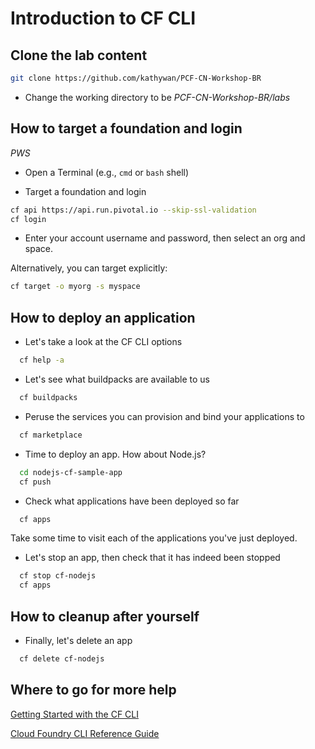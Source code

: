# Introduction to CF CLI

## Clone the lab content

```bash
git clone https://github.com/kathywan/PCF-CN-Workshop-BR
```

- Change the working directory to be _PCF-CN-Workshop-BR/labs_

## How to target a foundation and login

*PWS*

* Open a Terminal (e.g., `cmd` or `bash` shell)

* Target a foundation and login

```bash
cf api https://api.run.pivotal.io --skip-ssl-validation
cf login
```
* Enter your account username and password, then select an org and space.

Alternatively, you can target explicitly:

```bash
cf target -o myorg -s myspace
```

## How to deploy an application

* Let's take a look at the CF CLI options
```bash
  cf help -a
```
* Let's see what buildpacks are available to us
```bash
  cf buildpacks
```
* Peruse the services you can provision and bind your applications to

```bash
  cf marketplace
```
* Time to deploy an app. How about Node.js?

```bash
  cd nodejs-cf-sample-app
  cf push
```

* Check what applications have been deployed so far
```bash
  cf apps
```
Take some time to visit each of the applications you've just deployed.

* Let's stop an app, then check that it has indeed been stopped

```bash
  cf stop cf-nodejs
  cf apps
```

## How to cleanup after yourself

* Finally, let's delete an app
```bash
  cf delete cf-nodejs
```

## Where to go for more help

[Getting Started with the CF CLI](https://docs.cloudfoundry.org/cf-cli/getting-started.html)

[Cloud Foundry CLI Reference Guide](http://cli.cloudfoundry.org/en-US/cf/)
